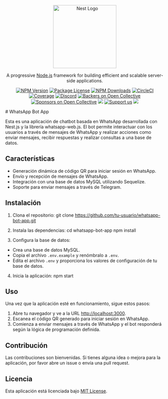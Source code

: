 <p align="center">
  <a href="http://nestjs.com/" target="blank"><img src="https://nestjs.com/img/logo-small.svg" width="200" alt="Nest Logo" /></a>
</p>

[circleci-image]: https://img.shields.io/circleci/build/github/nestjs/nest/master?token=abc123def456
[circleci-url]: https://circleci.com/gh/nestjs/nest

  <p align="center">A progressive <a href="http://nodejs.org" target="_blank">Node.js</a> framework for building efficient and scalable server-side applications.</p>
    <p align="center">
<a href="https://www.npmjs.com/~nestjscore" target="_blank"><img src="https://img.shields.io/npm/v/@nestjs/core.svg" alt="NPM Version" /></a>
<a href="https://www.npmjs.com/~nestjscore" target="_blank"><img src="https://img.shields.io/npm/l/@nestjs/core.svg" alt="Package License" /></a>
<a href="https://www.npmjs.com/~nestjscore" target="_blank"><img src="https://img.shields.io/npm/dm/@nestjs/common.svg" alt="NPM Downloads" /></a>
<a href="https://circleci.com/gh/nestjs/nest" target="_blank"><img src="https://img.shields.io/circleci/build/github/nestjs/nest/master" alt="CircleCI" /></a>
<a href="https://coveralls.io/github/nestjs/nest?branch=master" target="_blank"><img src="https://coveralls.io/repos/github/nestjs/nest/badge.svg?branch=master#9" alt="Coverage" /></a>
<a href="https://discord.gg/G7Qnnhy" target="_blank"><img src="https://img.shields.io/badge/discord-online-brightgreen.svg" alt="Discord"/></a>
<a href="https://opencollective.com/nest#backer" target="_blank"><img src="https://opencollective.com/nest/backers/badge.svg" alt="Backers on Open Collective" /></a>
<a href="https://opencollective.com/nest#sponsor" target="_blank"><img src="https://opencollective.com/nest/sponsors/badge.svg" alt="Sponsors on Open Collective" /></a>
  <a href="https://paypal.me/kamilmysliwiec" target="_blank"><img src="https://img.shields.io/badge/Donate-PayPal-ff3f59.svg"/></a>
    <a href="https://opencollective.com/nest#sponsor"  target="_blank"><img src="https://img.shields.io/badge/Support%20us-Open%20Collective-41B883.svg" alt="Support us"></a>
  <a href="https://twitter.com/nestframework" target="_blank"><img src="https://img.shields.io/twitter/follow/nestframework.svg?style=social&label=Follow"></a>
</p>
  <!--[![Backers on Open Collective](https://opencollective.com/nest/backers/badge.svg)](https://opencollective.com/nest#backer)
  [![Sponsors on Open Collective](https://opencollective.com/nest/sponsors/badge.svg)](https://opencollective.com/nest#sponsor)-->
# WhatsApp Bot App

Esta es una aplicación de chatbot basada en WhatsApp desarrollada con Nest.js y la librería whatsapp-web.js. El bot permite interactuar con los usuarios a través de mensajes de WhatsApp y realizar acciones como enviar mensajes, recibir respuestas y realizar consultas a una base de datos.

## Características

- Generación dinámica de código QR para iniciar sesión en WhatsApp.
- Envío y recepción de mensajes de WhatsApp.
- Integración con una base de datos MySQL utilizando Sequelize.
- Soporte para enviar mensajes a través de Telegram.

## Instalación

1. Clona el repositorio: git clone 
  https://github.com/tu-usuario/whatsapp-bot-app.git

2. Instala las dependencias:
  cd whatsapp-bot-app
  npm install

3. Configura la base de datos:

- Crea una base de datos MySQL.
- Copia el archivo `.env.example` y renómbralo a `.env`.
- Edita el archivo `.env` y proporciona los valores de configuración de tu base de datos.

4. Inicia la aplicación:
  npm start

## Uso

Una vez que la aplicación esté en funcionamiento, sigue estos pasos:

1. Abre tu navegador y ve a la URL [http://localhost:3000](http://localhost:3000).
2. Escanea el código QR generado para iniciar sesión en WhatsApp.
3. Comienza a enviar mensajes a través de WhatsApp y el bot responderá según la lógica de programación definida.

## Contribución

Las contribuciones son bienvenidas. Si tienes alguna idea o mejora para la aplicación, por favor abre un issue o envía una pull request.

## Licencia

Esta aplicación está licenciada bajo [MIT License](https://opensource.org/licenses/MIT).
